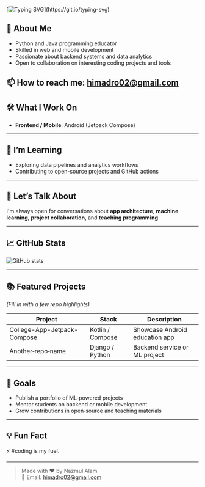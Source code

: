 

[![Typing SVG](https://readme-typing-svg.herokuapp.com?color=00F700&size=24&width=500&lines=Hello+%F0%9F%91%8B+I'm+Nazmul+Alam;Android+Developer+%7C+Kotlin+%7C+Django;Love+to+Build+Cool+Projects!)](https://git.io/typing-svg)




## 🚀 About Me

- Python and Java programming educator
- Skilled in web and mobile development
- Passionate about backend systems and data analytics
- Open to collaboration on interesting coding projects and tools

📫 How to reach me: **himadro02@gmail.com** 
---

## 🛠️ What I Work On

- **Frontend / Mobile**: Android (Jetpack Compose) 

---

## 🌱 I’m Learning

- Exploring data pipelines and analytics workflows  
- Contributing to open-source projects and GitHub actions  

---

## 💬 Let’s Talk About

I'm always open for conversations about **app architecture**, **machine learning**, **project collaboration**, and **teaching programming**

---

## 📈 GitHub Stats

![GitHub stats](https://github-readme-stats.vercel.app/api?username=musfiqur552608&show_icons=true&theme=radical)

---

## 📚 Featured Projects

*(Fill in with a few repo highlights)*

| Project | Stack | Description |
|--------|--------|-------------|
| College-App-Jetpack-Compose | Kotlin / Compose | Showcase Android education app |
| Another‑repo‑name | Django / Python | Backend service or ML project |

---

## 🎯 Goals

- Publish a portfolio of ML‑powered projects
- Mentor students on backend or mobile development
- Grow contributions in open‑source and teaching materials

---

## 💡 Fun Fact

⚡ #coding is my fuel.

---

> Made with ❤️ by Nazmul Alam  
> 📧 Email: himadro02@gmail.com  


